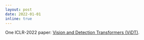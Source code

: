 ```yaml
---
layout: post
date: 2022-01-01
inline: true
---
```


One ICLR-2022 paper: <a href="https://arxiv.org/abs/2110.03921">Vision and Detection Transformers (ViDT)</a>.